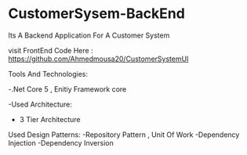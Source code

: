 # CustomerSysem-BackEnd
Its A Backend Application For A Customer System

visit FrontEnd Code Here : https://github.com/Ahmedmousa20/CustomerSystemUI

Tools And Technologies:

-.Net Core 5 , Enitiy Framework core

-Used Architecture:
- 3 Tier Architecture

Used Design Patterns:
-Repository Pattern , Unit Of Work
-Dependency Injection
-Dependency Inversion

